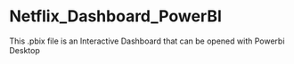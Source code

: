# Netflix_Dashboard_PowerBI

This .pbix file is an Interactive Dashboard that can be opened with Powerbi Desktop
